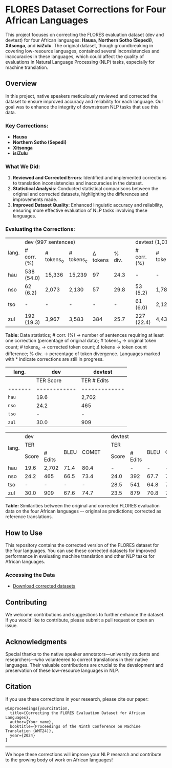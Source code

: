 # FLORES Dataset Corrections for Four African Languages

This project focuses on correcting the FLORES evaluation dataset (dev and devtest) for four African languages: **Hausa**, **Northern Sotho (Sepedi)**, **Xitsonga**, and **isiZulu**. The original dataset, though groundbreaking in covering low-resource languages, contained several inconsistencies and inaccuracies in these languages, which could affect the quality of evaluations in Natural Language Processing (NLP) tasks, especially for machine translation.

## Overview

In this project, native speakers meticulously reviewed and corrected the dataset to ensure improved accuracy and reliability for each language. Our goal was to enhance the integrity of downstream NLP tasks that use this data.

### Key Corrections:
- **Hausa**
- **Northern Sotho (Sepedi)**
- **Xitsonga**
- **isiZulu**

### What We Did:
1. **Reviewed and Corrected Errors**: Identified and implemented corrections to translation inconsistencies and inaccuracies in the dataset.
2. **Statistical Analysis**: Conducted statistical comparisons between the original and corrected datasets, highlighting the differences and improvements made.
3. **Improved Dataset Quality**: Enhanced linguistic accuracy and reliability, ensuring more effective evaluation of NLP tasks involving these languages.

### Evaluating the Corrections:

<table>
  <tr>
    <td rowspan="2">
      lang.
    </td>
    <td colspan="5">
      dev (997 sentences)
    </td>
    <td>
    </td>
    <td colspan="5">
      devtest (1,012 sentences)
    </td>
  </tr>
  <tr>
    <td># corr. (%)</td>
    <td># tokens<sub>o</sub></td>
    <td># tokens<sub>c</sub></td>
    <td>&Delta; tokens</td>
    <td>% div.</td>
    <td>
    </td>
    <td># corr. (%)</td>
    <td># tokens<sub>o</sub></td>
    <td># tokens<sub>c</sub></td>
    <td>&Delta; tokens</td>
    <td>% div.</td>
  </tr>
  <tr>
    <td>hau</td>
    <td>538 (54.0)</td>
    <td>15,336</td>
    <td>15,239</td>
    <td>97</td>
    <td>24.3</td>
    <td></td>
    <td>-</td>
    <td>-</td>
    <td>-</td>
    <td>-</td>
    <td>-</td>
  </tr>
  <tr>
    <td>nso</td>
    <td>62 (6.2)</td>
    <td>2,073</td>
    <td>2,130</td>
    <td>57</td>
    <td>29.8</td>
    <td></td>
    <td>53 (5.2)</td>
    <td>1,780</td>
    <td>1,819</td>
    <td>39</td>
    <td>30.5</td>
  </tr>
  <tr>
    <td>tso</td>
    <td>-</td>
    <td>-</td>
    <td>-</td>
    <td>-</td>
    <td>-</td>
    <td></td>
    <td>61 (6.0)</td>
    <td>2,127</td>
    <td>2,161</td>
    <td>34</td>
    <td>35.7</td>
  </tr>
  <tr>
    <td>zul</td>
    <td>192 (19.3)</td>
    <td>3,967</td>
    <td>3,583</td>
    <td>384</td>
    <td>25.7</td>
    <td></td>
    <td>227 (22.4)</td>
    <td>4,430</td>
    <td>4,423</td>
    <td>7</td>
    <td>30.4</td>
  </tr>
</table>

**Table:** Data statistics; \# corr. (\%) → number of sentences requiring at least one correction (percentage of original data); \# tokens$_o$ → original token count; \# tokens$_c$ → corrected token count; $\Delta$ tokens → token count difference; \% div. → percentage of token divergence. Languages marked with * indicate corrections are still in progress.

| lang. | dev                                        | devtest                                    |
|-------|--------------------------------------------|--------------------------------------------|
|       | TER Score  | TER # Edits | BLEU   | COMET  | TER Score  | TER # Edits | BLEU   | COMET  |
|-------|------------|-------------|--------|--------|------------|-------------|--------|--------|
| `hau` | 19.6       | 2,702       | 71.4   | 80.4   | -          | -           | -      | -      |
| `nso` | 24.2       | 465         | 66.5   | 73.4   | 24.0       | 392         | 67.7   | 73.5   |
| `tso` | -          | -           | -      | -      | 28.5       | 541         | 64.8   | 72.9   |
| `zul` | 30.0       | 909         | 67.6   | 74.7   | 23.5       | 879         | 70.8   | 75.8   |

<table>
  <tr>
    <td rowspan="3">
      lang.
    </td>
    <td colspan="4">
      dev
    </td>
    <td>
    </td>
    <td colspan="4">
      devtest
    </td>
  </tr>
  <tr>
    <td colspan="2">TER</td>
    <td rowspan="2">BLEU</td>
    <td rowspan="2">COMET</td>
    <td></td>
    <td colspan="2">TER</td>
    <td rowspan="2">BLEU</td>
    <td rowspan="2">COMET</td>
  </tr>
  <tr>
    <td>Score</td>
    <td># Edits</td>
    <td></td>
    <td>Score</td>
    <td># Edits</td>
  </tr>
  <tr>
    <td>hau</td>
    <td>19.6</td>
    <td>2,702</td>
    <td>71.4</td>
    <td>80.4</td>
    <td></td>
    <td>-</td>
    <td>-</td>
    <td>-</td>
    <td>-</td>
  </tr>
  <tr>
    <td>nso</td>
    <td>24.2</td>
    <td>465</td>
    <td>66.5</td>
    <td>73.4</td>
    <td></td>
    <td>24.0</td>
    <td>392</td>
    <td>67.7</td>
    <td>73.5</td>
  </tr>
  <tr>
    <td>tso</td>
    <td>-</td>
    <td>-</td>
    <td>-</td>
    <td>-</td>
    <td></td>
    <td>28.5</td>
    <td>541</td>
    <td>64.8</td>
    <td>72.9</td>
  </tr>
  <tr>
    <td>zul</td>
    <td>30.0</td>
    <td>909</td>
    <td>67.6</td>
    <td>74.7</td>
    <td></td>
    <td>23.5</td>
    <td>879</td>
    <td>70.8</td>
    <td>75.8</td>
  </tr>
</table>

**Table:** Similarities between the original and corrected FLORES evaluation data on the four African languages -- original as predictions; corrected as reference translations.

## How to Use

This repository contains the corrected version of the FLORES dataset for the four languages. You can use these corrected datasets for improved performance in evaluating machine translation and other NLP tasks for African languages.

### Accessing the Data
- [Download corrected datasets](link-to-datasets)

## Contributing

We welcome contributions and suggestions to further enhance the dataset. If you would like to contribute, please submit a pull request or open an issue.

## Acknowledgments

Special thanks to the native speaker annotators—university students and researchers—who volunteered to correct translations in their native languages. Their valuable contributions are crucial to the development and preservation of these low-resource languages in NLP.

## Citation

If you use these corrections in your research, please cite our paper:

```
@inproceedings{yourcitation,
  title={Correcting the FLORES Evaluation Dataset for African Languages},
  author={Your name},
  booktitle={Proceedings of the Ninth Conference on Machine Translation (WMT24)},
  year={2024}
}
```

---

We hope these corrections will improve your NLP research and contribute to the growing body of work on African languages!